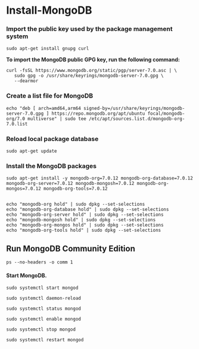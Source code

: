 # Install-MongoDB

### Import the public key used by the package management system
```
sudo apt-get install gnupg curl
```
**To import the MongoDB public GPG key, run the following command:**
```
curl -fsSL https://www.mongodb.org/static/pgp/server-7.0.asc | \
   sudo gpg -o /usr/share/keyrings/mongodb-server-7.0.gpg \
   --dearmor
```
### Create a list file for MongoDB
```
echo "deb [ arch=amd64,arm64 signed-by=/usr/share/keyrings/mongodb-server-7.0.gpg ] https://repo.mongodb.org/apt/ubuntu focal/mongodb-org/7.0 multiverse" | sudo tee /etc/apt/sources.list.d/mongodb-org-7.0.list
```
### Reload local package database
```
sudo apt-get update
```
### Install the MongoDB packages
```
sudo apt-get install -y mongodb-org=7.0.12 mongodb-org-database=7.0.12 mongodb-org-server=7.0.12 mongodb-mongosh=7.0.12 mongodb-org-mongos=7.0.12 mongodb-org-tools=7.0.12


echo "mongodb-org hold" | sudo dpkg --set-selections
echo "mongodb-org-database hold" | sudo dpkg --set-selections
echo "mongodb-org-server hold" | sudo dpkg --set-selections
echo "mongodb-mongosh hold" | sudo dpkg --set-selections
echo "mongodb-org-mongos hold" | sudo dpkg --set-selections
echo "mongodb-org-tools hold" | sudo dpkg --set-selections
```

## Run MongoDB Community Edition
```
ps --no-headers -o comm 1
```
#### Start MongoDB.
```
sudo systemctl start mongod
```
```
sudo systemctl daemon-reload
```
```
sudo systemctl status mongod
```
```
sudo systemctl enable mongod
```
```
sudo systemctl stop mongod
```
```
sudo systemctl restart mongod
```
